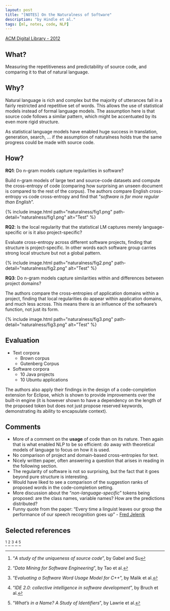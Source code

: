 ```yaml
---
layout: post
title: "[NOTES] On the Naturalness of Software"
description: "by Hindle et al."
tags: [ml, notes, code, NLP]
---
```


[ACM Digital Library - 2012](https://dl.acm.org/citation.cfm?id=2337322)

## What?

Measuring the repetitiveness and predictability of source code, and comparing it to that of natural language.

## Why?

Natural language is rich and complex but the majority of utterances fall in a fairly restricted and repetitive set of words. This allows the use of statistical models instead of formal language models. The assumption here is that source code follows a similar pattern, which might be accentuated by its even more rigid structure.

As statistical language models have enabled huge success in translation, generation, search, ... if the assumption of naturalness holds true the same progress could be made with source code.

## How?

**RQ1**: Do n-gram models capture regularities in software?

Build n-gram models of large text and source-code datasets and compute the cross-entropy of code (comparing how surprising an unseen document is compared to the rest of the corpus). The authors compare English cross-entropy vs code cross-entropy and find that “*software is far more regular than English*”.

{% include image.html path="naturalness/fig1.png"
                      path-detail="naturalness/fig1.png"
                      alt="Test" %}

**RQ2**: Is the local regularity that the statistical LM captures merely language-specific or is it also project-specific?

Evaluate cross-entropy across different software projects, finding that structure is project-specific. In other words each software group carries strong local structure but not a global pattern.

{% include image.html path="naturalness/fig2.png"
                      path-detail="naturalness/fig2.png"
                      alt="Test" %}

**RQ3**: Do n-gram models capture similarities within and differences between project domains?

The authors compare the cross-entropies of application domains within a project, finding that local regularities do appear within application domains, and much less across. This means there is an influence of the software’s function, not just its form.

{% include image.html path="naturalness/fig3.png"
                      path-detail="naturalness/fig3.png"
                      alt="Test" %}

## Evaluation

* Text corpora
    * Brown corpus
    * Gutenberg Corpus
* Software corpora
    * 10 Java projects
    * 10 Ubuntu applications

The authors also apply their findings in the design of a code-completion extension for Eclipse, which is shown to provide improvements over the built-in engine (it is however shown to have a dependency on the length of the proposed token but does not just propose reserved keywords, demonstrating its ability to encapsulate context).

## Comments

* More of a comment on the **usage** of code than on its nature. Then again that is what enabled NLP to be so efficient: do away with theoretical models of language to focus on how it is used.
* No comparison of project and domain-based cross-entropies for text.
* Nicely written paper, often answering a question that arises in reading in the following section.
* The regularity of software is not so surprising, but the fact that it goes beyond pure structure is interesting.
* Would have liked to see a comparison of the suggestion ranks of proposed words in the code-completion setting.
* More discussion about the “*non-language-specific*” tokens being proposed: are the class names, variable names? How are the predictions distributed?
* Funny quote from the paper: “Every time a linguist leaves our group the performance of our speech recognition goes up” - [Fred Jelenik](https://en.wikipedia.org/wiki/Frederick_Jelinek)

## Selected references

[^1] [^2] [^3] [^4] [^5]

[^1]: “*A study of the uniqueness of source code*”, by Gabel and Su
[^2]: “*Data Mining for Software Engineering*”, by Tao et al.
[^3]: “*Evaluating a Software Word Usage Model for C++*”, by Malik et al.
[^4]: “*IDE 2.0: collective intelligence in software development*”, by  Bruch et al.
[^5]: “*What’s in a Name? A Study of Identifiers*”, by Lawrie et al.

